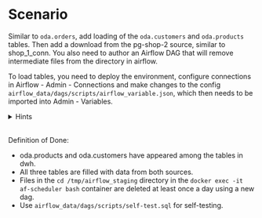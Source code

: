 # Scenario

Similar to ```oda.orders```, add loading of the ```oda.customers``` and ```oda.products``` tables. Then add a download from the pg-shop-2 source, similar to shop_1_conn.
You also need to author an Airflow DAG that will remove intermediate files from the directory in airflow.

To load tables, you need to deploy the environment, configure connections in Airflow - Admin - Connections and make changes to the config ```airflow_data/dags/scripts/airflow_variable.json```, which then needs to be imported into Admin - Variables.

<details>
<summary>Hints</summary>

* For city name look here: ```deploy/env```
* Technical fields and everything except ```columns```, fill in the same way as orders.
* Look at the column structure (data schema of the two missing tables) through pgAdmin by connecting to the sources.
* You can determine "too-long-lived" files using the bash command ```find``` with parameters.
* Learn JSON data types and how to differentiate between arrays and objects.
* Examine where connections and tables are used in the code to properly populate the configuration file. Use Ctrl+Shift+F to search in the entire repository (if you use VS Code).
* Comment out a section of code, save and run the dag to understand what will break and what it is responsible for.
</details>
<br>

Definition of Done:
* oda.products and oda.customers have appeared among the tables in dwh.
* All three tables are filled with data from both sources.
* Files in the ```cd /tmp/airflow_staging``` directory in the ```docker exec -it af-scheduler bash``` container are deleted at least once a day using a new dag.
* Use ```airflow_data/dags/scripts/self-test.sql``` for self-testing.